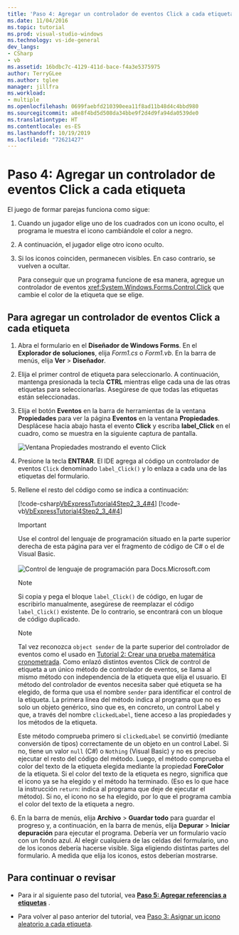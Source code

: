 ```yaml
---
title: 'Paso 4: Agregar un controlador de eventos Click a cada etiqueta'
ms.date: 11/04/2016
ms.topic: tutorial
ms.prod: visual-studio-windows
ms.technology: vs-ide-general
dev_langs:
- CSharp
- vb
ms.assetid: 16bdbc7c-4129-411d-bace-f4a3e5375975
author: TerryGLee
ms.author: tglee
manager: jillfra
ms.workload:
- multiple
ms.openlocfilehash: 0699faebfd210390eea11f8ad11b48d4c4bbd980
ms.sourcegitcommit: a8e8f4bd5d508da34bbe9f2d4d9fa94da0539de0
ms.translationtype: HT
ms.contentlocale: es-ES
ms.lasthandoff: 10/19/2019
ms.locfileid: "72621427"
---
```

# <a name="step-4-add-a-click-event-handler-to-each-label"></a>Paso 4: Agregar un controlador de eventos Click a cada etiqueta

El juego de formar parejas funciona como sigue:

1. Cuando un jugador elige uno de los cuadrados con un icono oculto, el programa le muestra el icono cambiándole el color a negro.

2. A continuación, el jugador elige otro icono oculto.

3. Si los iconos coinciden, permanecen visibles. En caso contrario, se vuelven a ocultar.

   Para conseguir que un programa funcione de esa manera, agregue un controlador de eventos <xref:System.Windows.Forms.Control.Click> que cambie el color de la etiqueta que se elige.

## <a name="to-add-a-click-event-handler-to-each-label"></a>Para agregar un controlador de eventos Click a cada etiqueta

1. Abra el formulario en el **Diseñador de Windows Forms**. En el **Explorador de soluciones**, elija *Form1.cs* o *Form1.vb*. En la barra de menús, elija **Ver** > **Diseñador**.

2. Elija el primer control de etiqueta para seleccionarlo. A continuación, mantenga presionada la tecla **CTRL** mientras elige cada una de las otras etiquetas para seleccionarlas. Asegúrese de que todas las etiquetas están seleccionadas.

3. Elija el botón **Eventos** en la barra de herramientas de la ventana **Propiedades** para ver la página **Eventos** en la ventana **Propiedades**. Desplácese hacia abajo hasta el evento **Click** y escriba **label_Click** en el cuadro, como se muestra en la siguiente captura de pantalla.

     ![Ventana Propiedades mostrando el evento Click](../ide/media/express_labelclick.png)

4. Presione la tecla **ENTRAR**. El IDE agrega al código un controlador de eventos `Click` denominado `label_Click()` y lo enlaza a cada una de las etiquetas del formulario.

5. Rellene el resto del código como se indica a continuación:

     [!code-csharp[VbExpressTutorial4Step2_3_4#4](../ide/codesnippet/CSharp/step-4-add-a-click-event-handler-to-each-label_1.cs)]
     [!code-vb[VbExpressTutorial4Step2_3_4#4](../ide/codesnippet/VisualBasic/step-4-add-a-click-event-handler-to-each-label_1.vb)]

     > [!IMPORTANT]
     > Use el control del lenguaje de programación situado en la parte superior derecha de esta página para ver el fragmento de código de C# o el de Visual Basic.<br><br>![Control de lenguaje de programación para Docs.Microsoft.com](../ide/media/docs-programming-language-control.png)

    > [!NOTE]
    > Si copia y pega el bloque `label_Click()` de código, en lugar de escribirlo manualmente, asegúrese de reemplazar el código `label_Click()` existente. De lo contrario, se encontrará con un bloque de código duplicado.

    > [!NOTE]
    > Tal vez reconozca `object sender` de la parte superior del controlador de eventos como el usado en [Tutorial 2: Crear una prueba matemática cronometrada](../ide/tutorial-2-create-a-timed-math-quiz.md). Como enlazó distintos eventos Click de control de etiqueta a un único método de controlador de eventos, se llama al mismo método con independencia de la etiqueta que elija el usuario. El método del controlador de eventos necesita saber qué etiqueta se ha elegido, de forma que usa el nombre `sender` para identificar el control de la etiqueta. La primera línea del método indica al programa que no es solo un objeto genérico, sino que es, en concreto, un control Label y que, a través del nombre `clickedLabel`, tiene acceso a las propiedades y los métodos de la etiqueta.

     Este método comprueba primero si `clickedLabel` se convirtió (mediante conversión de tipos) correctamente de un objeto en un control Label. Si no, tiene un valor `null` (C#) o `Nothing` (Visual Basic) y no es preciso ejecutar el resto del código del método. Luego, el método comprueba el color del texto de la etiqueta elegida mediante la propiedad **ForeColor** de la etiqueta. Si el color del texto de la etiqueta es negro, significa que el icono ya se ha elegido y el método ha terminado. (Eso es lo que hace la instrucción `return`: indica al programa que deje de ejecutar el método). Si no, el icono no se ha elegido, por lo que el programa cambia el color del texto de la etiqueta a negro.

6. En la barra de menús, elija **Archivo** > **Guardar todo** para guardar el progreso y, a continuación, en la barra de menús, elija **Depurar** > **Iniciar depuración** para ejecutar el programa. Debería ver un formulario vacío con un fondo azul. Al elegir cualquiera de las celdas del formulario, uno de los iconos debería hacerse visible. Siga eligiendo distintas partes del formulario. A medida que elija los iconos, estos deberían mostrarse.

## <a name="to-continue-or-review"></a>Para continuar o revisar

- Para ir al siguiente paso del tutorial, vea **[Paso 5: Agregar referencias a etiquetas](../ide/step-5-add-label-references.md)** .

- Para volver al paso anterior del tutorial, vea [Paso 3: Asignar un icono aleatorio a cada etiqueta](../ide/step-3-assign-a-random-icon-to-each-label.md).

